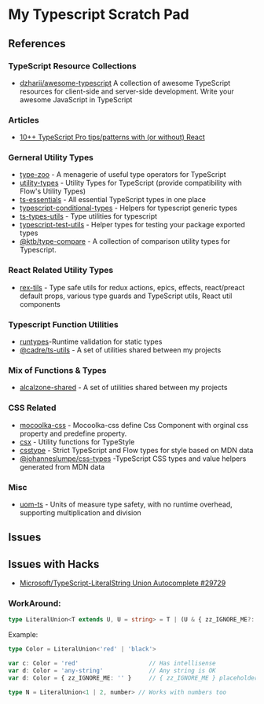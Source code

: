 # My Typescript Scratch Pad



## References

### TypeScript Resource Collections
* [dzharii/awesome-typescript](https://github.com/dzharii/awesome-typescript) A collection of awesome TypeScript resources for client-side and server-side development. Write your awesome JavaScript in TypeScript
  
### Articles
* [10++ TypeScript Pro tips/patterns with (or without) React](https://medium.com/@martin_hotell/10-typescript-pro-tips-patterns-with-or-without-react-5799488d6680)

### Gerneral Utility Types
* [type-zoo](https://github.com/pelotom/type-zoo) - A menagerie of useful type operators for TypeScript
* [utility-types](https://github.com/piotrwitek/utility-types) - Utility Types for TypeScript (provide compatibility with Flow's Utility Types)
* [ts-essentials](https://github.com/krzkaczor/ts-essentials) - All essential TypeScript types in one place
* [typescript-conditional-types](https://github.com/LeDDGroup/typescript-conditional-types) - Helpers for typescript generic types
* [ts-types-utils](https://github.com/LeDDGroup/ts-types-utils) - Type utilities for typescript 
 * [typescript-test-utils](https://github.com/LeDDGroup/typescript-test-utils) - Helper types for testing your package exported types
 * [@ktb/type-compare](https://github.com/KonTrax/type-compare) - A collection of comparison utility types for Typescript.
  
###  React Related Utility Types
* [rex-tils](https://github.com/Hotell/rex-tils#readme) - Type safe utils for redux actions, epics, effects, react/preact default props, various type guards and TypeScript utils, React util components



### Typescript Function Utilities
* [runtypes](https://github.com/pelotom/runtypes)-Runtime validation for static types
* [@cadre/ts-utils](https://github.com/siggame/Cadre-TS-Utils) - A set of utilities shared between my projects


### Mix of Functions & Types
* [alcalzone-shared](https://github.com/AlCalzone/shared-utils/tree/master) - A set of utilities shared between my projects


### CSS Related
* [mocoolka-css](https://github.com/mocoolka/mocoolka-css) - Mocoolka-css define Css Component with orginal css property and predefine property.
* [csx](https://github.com/typestyle/csx) - Utility functions for TypeStyle
* [csstype](https://github.com/frenic/csstype) - Strict TypeScript and Flow types for style based on MDN data
* [@johanneslumpe/css-types](https://github.com/johanneslumpe/css-types) -TypeScript CSS types and value helpers generated from MDN data
  
### Misc
* [uom-ts](https://github.com/mindbrave/uom-ts) - Units of measure type safety, with no runtime overhead, supporting multiplication and division


## Issues

## Issues with Hacks
* [Microsoft/TypeScript-LiteralString Union Autocomplete #29729](https://github.com/Microsoft/TypeScript/issues/29729) 
### WorkAround:
```ts
type LiteralUnion<T extends U, U = string> = T | (U & { zz_IGNORE_ME?: never })
```
Example:
```ts
type Color = LiteralUnion<'red' | 'black'>

var c: Color = 'red'                    // Has intellisense
var d: Color = 'any-string'             // Any string is OK
var d: Color = { zz_IGNORE_ME: '' }     // { zz_IGNORE_ME } placeholder is at the bottom of intellisense list and errors because of never 

type N = LiteralUnion<1 | 2, number> // Works with numbers too
```
